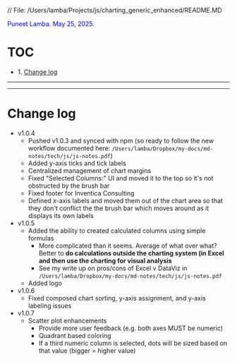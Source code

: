 // File: /Users/lamba/Projects/js/charting_generic_enhanced/README.MD

<span style="color: blue;">Puneet Lamba. May 25, 2025.</span>

# TOC

<!-- TOC -->
<!-- Note: TOC limited to heading levels 1-3 (from global config) -->
<ul>
<li>1. <a href="#change-log">Change log</a></li>
</ul>
<!-- /TOC -->

---
---

# Change log
- v1.0.4
	- Pushed v1.0.3 and synced with npm (so ready to follow the new workflow documented here: `/Users/lamba/Dropbox/my-docs/md-notes/tech/js/js-notes.pdf`)
	- Added y-axis ticks and tick labels
	- Centralized management of chart margins
	- Fixed "Selected Columns:" UI and moved it to the top so it's not obstructed by the brush bar
	- Fixed footer for Inventica Consulting
	- Defined x-axis labels and moved them out of the chart area so that they don't conflict the the brush bar which moves around as it displays its own labels
- v1.0.5
	- Added the ability to created calculated columns using simple formulas
		- More complicated than it seems. Average of what over what? Better to **do calculations outside the charting system (in Excel and then use the charting for visual analysis**
		- See my write up on pros/cons of Excel v DataViz in `/Users/lamba/Dropbox/my-docs/md-notes/tech/js/js-notes.pdf`
	- Added logo
- v1.0.6
	- Fixed composed chart sorting, y-axis assignment, and y-axis labeling issues
- v1.0.7
	- Scatter plot enhancements 
		- Provide more user feedback (e.g. both axes MUST be numeric)
		- Quadrant based coloring
		- If a third numeric column is selected, dots will be sized based on that value (bigger = higher value)
